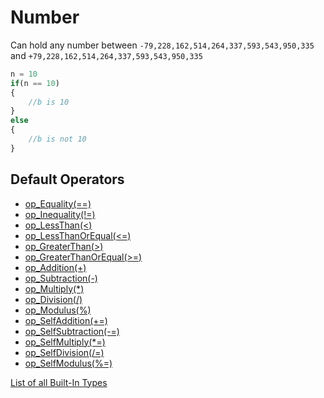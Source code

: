 # Number
Can hold any number between `-79,228,162,514,264,337,593,543,950,335` and `+79,228,162,514,264,337,593,543,950,335`


```js
n = 10
if(n == 10)
{
	//b is 10
}
else
{
	//b is not 10
}
```

## Default Operators

- [op_Equality(==)](./operators/Equality.md)
- [op_Inequality(!=)](./operators/Inequality.md)
- [op_LessThan(<)](./operators/LessThan.md)
- [op_LessThanOrEqual(<=)](./operators/LessThanOrEqual.md)
- [op_GreaterThan(>)](./operators/GreaterThan.md)
- [op_GreaterThanOrEqual(>=)](./operators/GreaterThanOrEqual.md)
- [op_Addition(+)](./operators/Addition.md)
- [op_Subtraction(-)](./operators/Subtraction.md)
- [op_Multiply(\*)](./operators/Multiply.md)
- [op_Division(/)](./operators/Division.md)
- [op_Modulus(%)](./operators/Modulus.md)
- [op_SelfAddition(+=)](./operators/Addition.md)
- [op_SelfSubtraction(-=)](./operators/Subtraction.md)
- [op_SelfMultiply(\*=)](./operators/Multiply.md)
- [op_SelfDivision(/=)](./operators/Division.md)
- [op_SelfModulus(%=)](./operators/Modulus.md)


[List of all Built-In Types](./BuiltInTypes.md)